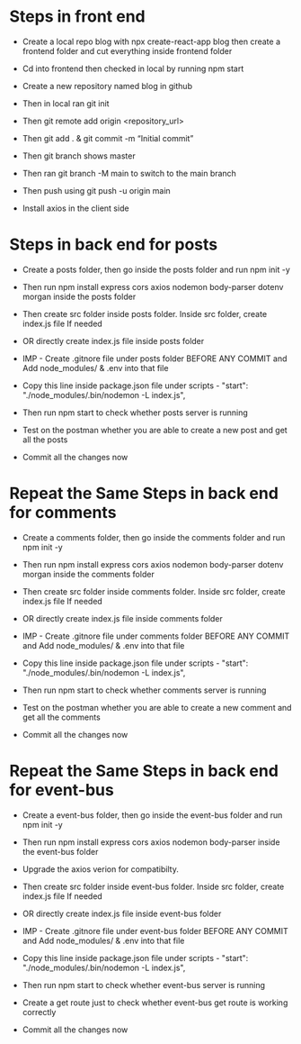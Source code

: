 # Steps in front end

* Create a local repo blog with npx create-react-app blog then create a 
frontend folder and cut everything inside frontend folder

* Cd into frontend then checked in local by running npm start

* Create a new repository named blog in github

* Then in local ran git init

* Then git remote add origin  <repository_url>

* Then git add . & git commit -m “Initial commit”

* Then git branch shows master

* Then ran git branch -M main to switch to the main branch

* Then push using git push -u origin main

* Install axios in the client side

# Steps in back end for posts

* Create a posts folder, then go inside the posts folder and run npm init -y

* Then run npm install express cors axios nodemon body-parser dotenv morgan inside the posts folder

* Then create src folder inside posts folder. Inside src folder, create index.js file If needed

* OR directly create index.js file inside posts folder

* IMP - Create .gitnore file under posts folder BEFORE ANY COMMIT and Add node_modules/ & .env into that file

* Copy this line inside package.json file under scripts - "start": "./node_modules/.bin/nodemon -L index.js",

* Then run npm start to check whether posts server is running

* Test on the postman whether you are able to create a new post and get all the posts

* Commit all the changes now

# Repeat the Same Steps in back end for comments

* Create a comments folder, then go inside the comments folder and run npm init -y

* Then run npm install express cors axios nodemon body-parser dotenv morgan inside the comments folder

* Then create src folder inside comments folder. Inside src folder, create index.js file If needed

* OR directly create index.js file inside comments folder

* IMP - Create .gitnore file under comments folder BEFORE ANY COMMIT and Add node_modules/ & .env into that file

* Copy this line inside package.json file under scripts - "start": "./node_modules/.bin/nodemon -L index.js",

* Then run npm start to check whether comments server is running

* Test on the postman whether you are able to create a new comment and get all the comments

* Commit all the changes now

# Repeat the Same Steps in back end for event-bus

* Create a event-bus folder, then go inside the event-bus folder and run npm init -y

* Then run npm install express cors axios nodemon body-parser inside the event-bus folder

* Upgrade the axios verion for compatibilty.

* Then create src folder inside event-bus folder. Inside src folder, create index.js file If needed

* OR directly create index.js file inside event-bus folder

* IMP - Create .gitnore file under event-bus folder BEFORE ANY COMMIT and Add node_modules/ & .env into that file

* Copy this line inside package.json file under scripts - "start": "./node_modules/.bin/nodemon -L index.js",

* Then run npm start to check whether event-bus server is running

* Create a get route just to check whether event-bus get route is working correctly

* Commit all the changes now


